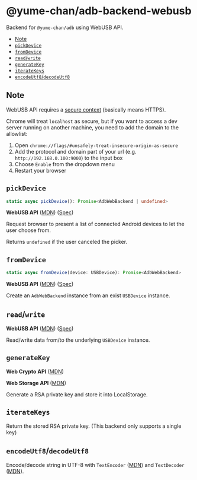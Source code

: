 # @yume-chan/adb-backend-webusb

Backend for `@yume-chan/adb` using WebUSB API.

- [Note](#note)
- [`pickDevice`](#pickdevice)
- [`fromDevice`](#fromdevice)
- [`read`/`write`](#readwrite)
- [`generateKey`](#generatekey)
- [`iterateKeys`](#iteratekeys)
- [`encodeUtf8`/`decodeUtf8`](#encodeutf8decodeutf8)

## Note

WebUSB API requires a [secure context](https://developer.mozilla.org/en-US/docs/Web/Security/Secure_Contexts) (basically means HTTPS).

Chrome will treat `localhost` as secure, but if you want to access a dev server running on another machine, you need to add the domain to the allowlist:

1. Open `chrome://flags/#unsafely-treat-insecure-origin-as-secure`
2. Add the protocol and domain part of your url (e.g. `http://192.168.0.100:9000`) to the input box
3. Choose `Enable` from the dropdown menu
4. Restart your browser

## `pickDevice`

```ts
static async pickDevice(): Promise<AdbWebBackend | undefined>
```

**WebUSB API** ([MDN](https://developer.mozilla.org/en-US/docs/Web/API/USB)) ([Spec](https://wicg.github.io/webusb))

Request browser to present a list of connected Android devices to let the user choose from.

Returns `undefined` if the user canceled the picker.

## `fromDevice`

```ts
static async fromDevice(device: USBDevice): Promise<AdbWebBackend>
```

**WebUSB API** ([MDN](https://developer.mozilla.org/en-US/docs/Web/API/USB)) ([Spec](https://wicg.github.io/webusb))

Create an `AdbWebBackend` instance from an exist `USBDevice` instance.

## `read`/`write`

**WebUSB API** ([MDN](https://developer.mozilla.org/en-US/docs/Web/API/USB)) ([Spec](https://wicg.github.io/webusb))

Read/write data from/to the underlying `USBDevice` instance.

## `generateKey`

**Web Crypto API** ([MDN](https://developer.mozilla.org/en-US/docs/Web/API/Web_Crypto_API))

**Web Storage API** ([MDN](https://developer.mozilla.org/en-US/docs/Web/API/Web_Storage_API))

Generate a RSA private key and store it into LocalStorage.

## `iterateKeys`

Return the stored RSA private key. (This backend only supports a single key)

## `encodeUtf8`/`decodeUtf8`

Encode/decode string in UTF-8 with `TextEncoder` ([MDN](https://developer.mozilla.org/en-US/docs/Web/API/TextEncoder/TextEncoder)) and `TextDecoder` ([MDN](https://developer.mozilla.org/en-US/docs/Web/API/TextDecoder/TextDecoder)).
